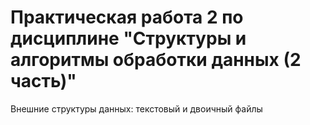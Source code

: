 # Практическая работа 2 по дисциплине "Структуры и алгоритмы обработки данных (2 часть)"

Внешние структуры данных: текстовый и двоичный файлы
